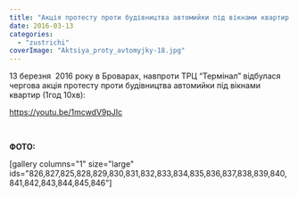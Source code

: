```yaml
---
title: "Акція протесту проти будівництва автомийки під вікнами квартир. Бровари. 13 березня 2016 року"
date: 2016-03-13
categories: 
  - "zustrichi"
coverImage: "Aktsiya_proty_avtomyjky-18.jpg"
---
```


13 березня  2016 року в Броварах, навпроти ТРЦ “Термінал” відбулася чергова акція протесту проти будівництва автомийки під вікнами квартир (1год 10хв):<!--more-->

https://youtu.be/1mcwdV9pJIc

 

**ФОТО:**

\[gallery columns="1" size="large" ids="826,827,825,828,829,830,831,832,833,834,835,836,837,838,839,840,841,842,843,844,845,846"\]
